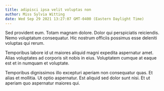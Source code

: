 ```yaml
---
title: adipisci ipsa velit voluptas non
author: Miss Sylvia Witting
date: Wed Sep 29 2021 13:27:07 GMT-0400 (Eastern Daylight Time)
---
```

Sed provident eum. Totam magnam dolore. Dolor qui perspiciatis reiciendis. Nemo voluptatum consequatur. Hic nostrum officiis possimus esse deleniti voluptas qui rerum.

 Temporibus labore id ut maiores aliquid magni expedita aspernatur amet. Alias voluptates ad corporis sit nobis in eius. Voluptatem cumque at eaque est et in numquam et voluptate.

 Temporibus dignissimos illo excepturi aperiam non consequatur quas. Et alias et mollitia. Ut optio aspernatur. Est aliquid sed dolor sunt nisi. Et ut aperiam quo aspernatur maiores qui.